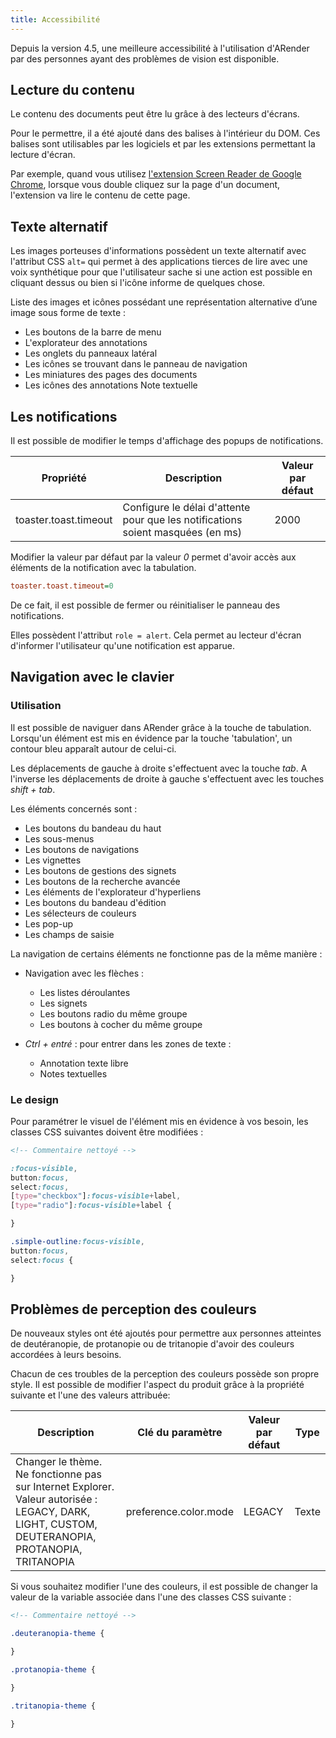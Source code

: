 ```yaml
---
title: Accessibilité
---
```


Depuis la version 4.5, une meilleure accessibilité à l'utilisation d'ARender par des personnes ayant des problèmes de vision est disponible.

## Lecture du contenu

Le contenu des documents peut être lu grâce à des lecteurs d'écrans. 

Pour le permettre, il a été ajouté dans des balises à l'intérieur du DOM. Ces balises sont utilisables par les logiciels et par les extensions permettant la lecture d'écran. 

Par exemple, quand vous utilisez [l'extension Screen Reader de Google Chrome](https://chrome.google.com/webstore/detail/screen-reader/kgejglhpjiefppelpmljglcjbhoiplfn), lorsque vous double cliquez sur la page d'un document, l'extension va lire le contenu de cette page. 

## Texte alternatif

Les images porteuses d'informations possèdent un texte alternatif avec l'attribut CSS `alt=` qui permet à des applications tierces de lire avec une voix synthétique pour que l'utilisateur sache si une action est possible en cliquant dessus ou bien si l'icône informe de quelques chose.

Liste des images et icônes possédant une représentation alternative d’une image sous forme de texte :

- Les boutons de la barre de menu
- L'explorateur des annotations
- Les onglets du panneaux latéral
- Les icônes se trouvant dans le panneau de navigation
- Les miniatures des pages des documents
- Les icônes des annotations Note textuelle


## Les notifications

Il est possible de modifier le temps d'affichage des popups de notifications. 

| Propriété                    | Description                                                                      | Valeur par défaut |
| ---------------------------- | -------------------------------------------------------------------------------- | ----------------- |
| toaster.toast.timeout        | Configure le délai d'attente pour que les notifications soient masquées (en ms)  | 2000              |


Modifier la valeur par défaut par la valeur *0* permet d'avoir accès aux éléments de la notification avec la tabulation. 


```cfg
toaster.toast.timeout=0
```


De ce fait, il est possible de fermer ou réinitialiser le panneau des notifications.


Elles possèdent l'attribut `role = alert`. Cela permet au lecteur d'écran d'informer l'utilisateur qu'une notification est apparue.


## Navigation avec le clavier

### Utilisation

Il est possible de naviguer dans ARender grâce à la touche de tabulation. Lorsqu'un élément est mis en évidence par la touche 'tabulation', un contour bleu apparaît autour de celui-ci.
 
Les déplacements de gauche à droite s'effectuent avec la touche *tab*. A l'inverse les déplacements de droite à gauche s'effectuent avec les touches *shift + tab*.

Les éléments concernés sont : 
- Les boutons du bandeau du haut
- Les sous-menus 
- Les boutons de navigations 
- Les vignettes
- Les boutons de gestions des signets
- Les boutons de la recherche avancée
- Les éléments de l'explorateur d'hyperliens
- Les boutons du bandeau d'édition
- Les sélecteurs de couleurs
- Les pop-up 
- Les champs de saisie


La navigation de certains éléments ne fonctionne pas de la même manière : 

- Navigation avec les flèches :
    - Les listes déroulantes
    - Les signets
    - Les boutons radio du même groupe 
    - Les boutons à cocher du même groupe 

- *Ctrl + entré* :
    pour entrer dans les zones de texte :
    - Annotation texte libre 
    - Notes textuelles


### Le design 

Pour paramétrer le visuel de l'élément mis en évidence à vos besoin, les classes CSS suivantes doivent être modifiées :  

```xml
<!-- Commentaire nettoyé -->
```

```css
:focus-visible,
button:focus,
select:focus,
[type="checkbox"]:focus-visible+label,
[type="radio"]:focus-visible+label {

}

.simple-outline:focus-visible,
button:focus,
select:focus {

}
```


## Problèmes de perception des couleurs 

De nouveaux styles ont été ajoutés pour permettre aux personnes atteintes de deutéranopie, de protanopie ou de tritanopie d'avoir des couleurs accordées à leurs besoins.

Chacun de ces troubles de la perception des couleurs possède son propre style. Il est possible de modifier l'aspect du produit grâce à la propriété suivante et l'une des valeurs attribuée: 

| Description                                                                                                                                     | Clé du paramètre        | Valeur par défaut | Type    |
| ----------------------------------------------------------------------------------------------------------------------------------------------- | ----------------------- | ----------------- | ------- |
| Changer le thème. Ne fonctionne pas sur Internet Explorer. Valeur autorisée : LEGACY, DARK, LIGHT, CUSTOM, DEUTERANOPIA, PROTANOPIA, TRITANOPIA | preference.color.mode   | LEGACY            | Texte   |



Si vous souhaitez modifier l'une des couleurs, il est possible de changer la valeur de la variable associée dans l'une des classes CSS suivante :

```xml
<!-- Commentaire nettoyé -->
```

```css
.deuteranopia-theme {

}

.protanopia-theme { 

}

.tritanopia-theme {

}
```

